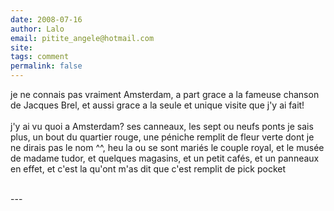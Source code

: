 ```yaml
---
date: 2008-07-16
author: Lalo
email: pitite_angele@hotmail.com
site: 
tags: comment
permalink: false
---
```


<p>je ne connais pas vraiment Amsterdam, a part grace a la fameuse chanson de Jacques Brel, et aussi grace a la seule et unique visite que j'y ai fait!<br />
<br />
j'y ai vu quoi a Amsterdam? ses canneaux, les sept ou neufs ponts je sais plus, un bout du quartier rouge, une péniche remplit de fleur verte dont je ne dirais pas le nom ^^, heu la ou se sont mariés le couple royal, et le musée de madame tudor, et quelques magasins, et un petit cafés, et un panneaux en effet, et c'est la qu'ont m'as dit que c'est remplit de pick pocket<br />
<br />
</p>
---